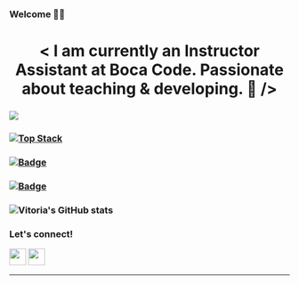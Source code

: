 ###  Welcome 👋🏻

# <h1 align="center"> < I am currently an Instructor Assistant at Boca Code. Passionate about teaching & developing. 🐣 /> </h1>


### ![](https://komarev.com/ghpvc/?username=your-github-vitoriaroas&color=ff69b4)

### [![Top Stack](https://widget.realdeveloper.pro/api/top?stack=JavaScript,React,Node.js)](https://github.com/vitoriaroas)

### [![Badge](https://widget.realdeveloper.pro/api/badge?title=Languages%20and%20Framework&badges=JavaScript,React,Node.js,Express.js,Bootstrap,Typescript,Python,React-Native,Electron,SASS)](https://github.com/vitoriaroas)

### [![Badge](https://widget.realdeveloper.pro/api/badge?title=Database%20and%20DevOps&badges=MySQL,MongoDB,Mongoose,Firestore,Azure)](https://github.com/vitoriaroas)


### ![Vitoria's GitHub stats](https://github-readme-stats.vercel.app/api?username=vitoriaroas&show_icons=true&theme=radical) 



### Let's connect!


[<img height="30" src = "https://img.shields.io/badge/gmail-c14438?&style=flat&logo=gmail&logoColor=white">][gmail] 
[<img height="30" src="https://img.shields.io/badge/linkedin-blue.svg?&style=flat&logo=linkedin&logoColor=white" />][LinkedIn]
<br />
<hr />

[gmail]: mailto:vitoriaroas@gmail.com/
[Linkedin]: https://www.linkedin.com/in/vitoria-roas-9b542618a/





